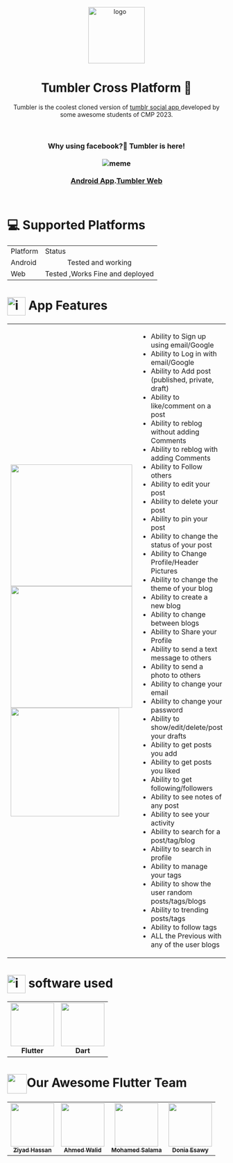  <p align="center">
  <img src="https://i.ibb.co/W51WVrj/logo.png" alt="logo" height="130" />
</p>  
<h1 align="center">
 Tumbler Cross Platform 🤳
  </h1>
 <p align="center">
Tumbler is the coolest cloned version of <a href="https://www.tumblr.com/"> tumblr social app </a> developed by some awesome students of CMP 2023.
 </p>
<br/>
  <h3 align="center" >
  Why using facebook?🤔 Tumbler is here! </br></br>
  <img src="https://c.tenor.com/tX_T48A14BwAAAAM/khaby-really.gif" alt="meme"/>
  </br></br>
   <a href="https://drive.google.com/file/d/1haxn3JmQ8tf4rdUYAw0N9KSYRcSMUSoA/view?usp=sharing"> Android App</a>.<a href="https://fweb.tumbler.social/">Tumbler Web</a>

 </a>
   </h3> 
 </br>
<h1> 
 💻 Supported Platforms
 </h1>
<div display="flex">
  <table width="auto" align="center" >
  <tr>
<td> Platform </td>
   <td> Status </td> 
   </tr>
    <tr>
<td> Android </td>
     <td align="center"> 
     Tested and working
     </td> 
   </tr>
    <tr>
<td> Web </td>
   <td> Tested ,Works Fine and deployed </td> 
  </tr>
   
  </table >
</div>
<H1>
<img src="https://raw.githubusercontent.com/seanprashad/slackmoji/master/emoji/blob/blob-b1nzy-gif.gif" alt="icons8-pacman-48" border="0" width=42px align="center"/> App Features
 </H1>
   

<table>
<tr>
 <td>
  <img src="https://user-images.githubusercontent.com/56982963/147860640-b3cf13dd-bade-48d0-b8fe-9bdf69f629ff.gif" width="280"/>
  <img src="https://user-images.githubusercontent.com/56982963/147860619-ca641445-fb80-4839-a0e9-6ecd650d7ce2.gif" width="280"/>
  <img src="https://c.tenor.com/Fipe91QSAegAAAAM/dedikodu-gossip.gif" width="250"/>
 </td>

 <td>
<ul>
 <li> Ability to Sign up using email/Google</li>
<li> Ability to Log in with email/Google</li>
<li> Ability to Add post (published, private, draft)</li>
<li> Ability to like/comment on a post</li>
<li> Ability to reblog without adding Comments</li>
<li> Ability to reblog with adding Comments</li>
<li> Ability to Follow others</li>
<li> Ability to edit your post</li>
<li> Ability to delete your post</li>
<li> Ability to pin your post</li>
<li> Ability to change the status of your post</li>
<li> Ability to Change Profile/Header Pictures</li>
<li> Ability to change the theme of your blog</li>
<li> Ability to create a new blog</li>
<li> Ability to change between blogs</li>
<li> Ability to Share your Profile</li>
<li> Ability to send a text message to others</li>

<li> Ability to send a photo to others</li>
<li> Ability to change your email</li>
<li> Ability to change your password</li>
<li> Ability to show/edit/delete/post your drafts</li>
<li> Ability to get posts you add</li>
<li> Ability to get posts you liked</li>
<li> Ability to get following/followers</li>
<li> Ability to see notes of any post</li>
<li> Ability to see your activity</li>
<li> Ability to search for a post/tag/blog</li>
<li> Ability to search in profile</li>
<li> Ability to manage your tags</li>
<li> Ability to show the user random posts/tags/blogs</li>
<li> Ability to trending posts/tags</li>
<li> Ability to follow tags</li>
<li> ALL the Previous with any of the user blogs</li>
</ul>
<img width="1000" height="0">
</td>
 
</tr>

</table>
 <H1>
<img src="https://raw.githubusercontent.com/seanprashad/slackmoji/master/emoji/blob/blob-bongo-gif.gif" alt="icons8-pacman-48" border="0" width=42px align="center"/> software used
 </H1>
  <table align="center">
  <tr>
   <td align="center"><img src="https://cdn.iconscout.com/icon/free/png-256/flutter-2038877-1720090.png" width="100px;" alt=""/><br /><b>Flutter</b><br />
   </td>
    <td align="center"><img src="https://www.fluttericon.com/logo_dart_192px.svg" width="100px;" alt="" /><br /><b>Dart</b><br />
    </td>
    </tr>
  </table>
 <h1> <img src="https://raw.githubusercontent.com/seanprashad/slackmoji/master/emoji/blob/blob-high-five.png" width=45px  alt="" align="center"/>Our Awesome Flutter Team  
 </h1>
<div align="center">
<table>
  <tr>
    <td align="center"><a href="https://github.com/Ziyadhassan"><img src="https://avatars.githubusercontent.com/u/56728268?v=4" width="100px;" alt=""/><br /><sub><b>Ziyad Hassan</b></sub></a><br />
    </td><td align="center"><a href="https://github.com/Ahmed-walid"><img src="https://avatars.githubusercontent.com/u/62077516?v=4" width="100px;" alt=""/><br /><sub><b>Ahmed Walid</b></sub></a><br />
    </td><td align="center"><a href="https://github.com/Mohammed-Salama"><img src="https://avatars.githubusercontent.com/u/62220722?v=4" width="100px;" alt=""/><br /><sub><b>Mohamed Salama</b></sub></a><br />
    </td> <td align="center"><a href="https://github.com/DoniaEsawi"><img src="https://avatars.githubusercontent.com/u/56982963?s=400&u=53aa0bf3394c2bbedcfc897dd2b97ef7d255faad&v=4" width="100px;" alt=""/><br /><sub><b>Donia Esawy</b></sub></a><br />
    </td>
    </tr>
  </table>
